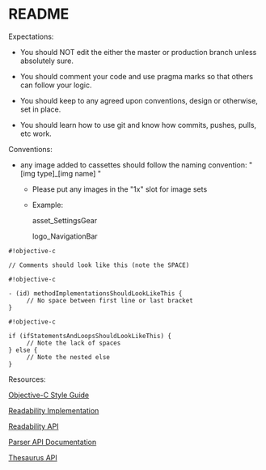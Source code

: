 # README #

Expectations:

* You should NOT edit the either the master or production branch unless absolutely sure.

* You should comment your code and use pragma marks so that others can follow your logic.

* You should keep to any agreed upon conventions, design or otherwise, set in place.

* You should learn how to use git and know how commits, pushes, pulls, etc work.

Conventions:

* any image added to cassettes should follow the naming convention: " [img type]_[img name] "

     * Please put any images in the "1x" slot for image sets
     
     * Example:
     
          asset_SettingsGear

          logo_NavigationBar


```
#!objective-c

// Comments should look like this (note the SPACE)
```


```
#!objective-c

- (id) methodImplementationsShouldLookLikeThis {
     // No space between first line or last bracket
}
```


```
#!objective-c

if (ifStatementsAndLoopsShouldLookLikeThis) {
     // Note the lack of spaces
} else {
     // Note the nested else
}
```

Resources:

[Objective-C Style Guide](https://github.com/raywenderlich/objective-c-style-guide)

[Readability Implementation](http://stackoverflow.com/questions/7657553/ios-access-to-safari-reader-feature-through-uiwebview)

[Readability API](https://readability.com/developers/api)

[Parser API Documentation](https://readability.com/developers/api/parser)

[Thesaurus API](http://words.bighugelabs.com/api.php)